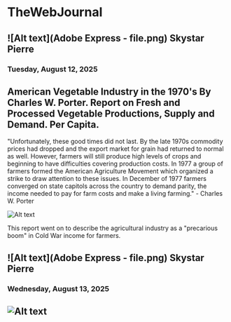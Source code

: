 # TheWebJournal
## ![Alt text](Adobe Express - file.png) Skystar Pierre

### Tuesday, August 12, 2025

## American Vegetable Industry in the 1970's By Charles W. Porter. Report on Fresh and Processed Vegetable Productions, Supply and Demand. Per Capita.
"Unfortunately, these good times did not last. By the late 1970s commodity prices had dropped and the export market for grain had returned to normal as well. However, farmers will still produce high levels of crops and beginning to have difficulties covering production costs. In 1977 a group of farmers formed the American Agriculture Movement which organized a strike to draw attention to these issues. In December of 1977 farmers converged on state capitols across the country to demand parity, the income needed to pay for farm costs and make a living farming." - Charles W. Porter

![Alt text](https://cdn-ilbhofd.nitrocdn.com/GylVsJfULsgVDWUCFBufHmCoRzeNFaNW/assets/images/optimized/rev-a5eadd5/www.morningagclips.com/wp-content/uploads/2023/01/iiif-service_afc_afc1981005_afc1981005_gs17_afc1981005_gs17_01-full-pct_25-0-default-720x400.png)

This report went on to describe the agricultural industry as a "precarious boom" in Cold War income for farmers. 


## ![Alt text](Adobe Express - file.png) Skystar Pierre

### Wednesday, August 13, 2025

## ![Alt text](https://www.trade.gov/ita-metropolitan-export-series?anchor=content-node-t14-field-lp-region-2-1)


